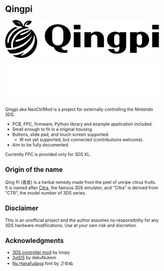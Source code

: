 # Qingpi

![](logo/logo.svg#gh-light-mode-only)

![](logo/logo-white.svg#gh-dark-mode-only)

Qingpi aka NeoCtrlMod is a project for externally controlling the Nintendo 3DS.

- PCB, FPC, firmware, Python library and example application included.
- Small enough to fit in a original housing.
- Buttons, slide pad, and touch screen supported.
  - IR not yet supported, but connected (contributions welcome).
- Aim to be fully documented.

Currently FPC is provided only for 3DS XL.

## Origin of the name

Qing Pi (青皮) is a herbal remedy made from the peel of unripe citrus fruits. It is named after [Citra](), the famous 3DS emulator, and "Citra" is derived from "CTR", the model number of 3DS series.

## Disclaimer

This is an unofficial project and the author assumes no responsibility for any 3DS hardware modifications. Use at your own risk and discretion.

## Acknowledgments

- [3DS controller mod](https://3dscapture.com/controller/) by loopy
- [3xtDS](https://github.com/dekuNukem/3xtDS) by dekuNukem
- [Nu Hanafudaya](https://kokagem.sakura.ne.jp/font/hanafudaya/) font by さゆぬ
